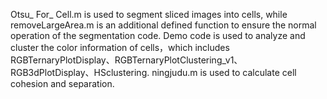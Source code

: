 Otsu_ For_ Cell.m is used to segment sliced images into cells, while removeLargeArea.m is an additional defined function to ensure the normal operation of the segmentation code. 
Demo code is used to analyze and cluster the color information of cells，which includes RGBTernaryPlotDisplay、RGBTernaryPlotClustering_v1、RGB3dPlotDisplay、HSclustering.
ningjudu.m is used to calculate cell cohesion and separation.
